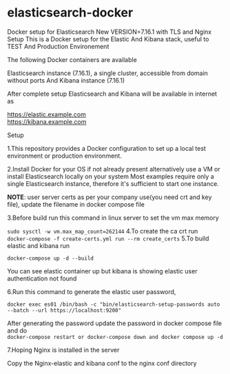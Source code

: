 # elasticsearch-docker
Docker setup for Elasticsearch New VERSION=7.16.1 with TLS and Nginx Setup
This is a Docker setup for the Elastic And Kibana stack, useful to  TEST And Production Environement

The following Docker containers are available

Elasticsearch instance (7.16.1), a single cluster, accessible from domain without ports
And Kibana instance  (7.16.1)

After complete setup  Elasticsearch and Kibana will be available in internet as

https://elastic.example.com <br>
https://kibana.example.com




Setup

1.This repository provides a Docker configuration to set up a local test environment or production environment.

2.Install Docker for your OS if not already present
alternatively use a VM or install Elasticsearch locally on your system
Most examples require only a single Elasticsearch instance, therefore it's sufficient to start one instance.

**NOTE**: user server certs as per your company use(you need crt and key file), update the filename in docker compose file

3.Before build run this command in linux server to set the vm max memory <br>

```sudo sysctl -w vm.max_map_count=262144```
4.To create the ca crt run <br>
```docker-compose -f create-certs.yml run --rm create_certs```
5.To build elastic and kibana run

```docker-compose up -d --build```

You can see elastic container up but kibana is showing elastic user authentication not found

6.Run this command to generate the elastic user password,

```docker exec es01 /bin/bash -c "bin/elasticsearch-setup-passwords auto --batch --url https://localhost:9200"```

After generating the password update the  password in docker compose file and do <br>
```docker-compose restart or docker-compose down and docker compose up -d```


7.Hoping Nginx is installed in the server <br>

Copy the Nginx-elastic and kibana conf to the nginx conf directory 



